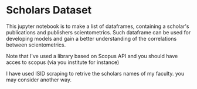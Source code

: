 # Scholars Dataset
This jupyter notebook is to make a list of dataframes, containing a scholar's publications and publishers scientometrics. Such dataframe can be used for developing models and gain a better understanding of the correlations between scientometrics.

Note that I've used a library based on Scopus API and you should have acces to scopus (via you institute for instance)

I have used ISID scraping to retrive the scholars names of my faculty. you may consider another way.
